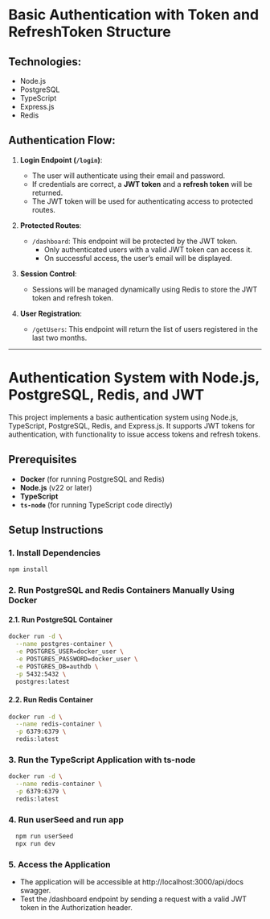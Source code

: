 # Basic Authentication with Token and RefreshToken Structure

## Technologies:
- Node.js
- PostgreSQL
- TypeScript
- Express.js
- Redis

## Authentication Flow:
1. **Login Endpoint (`/login`)**:
    - The user will authenticate using their email and password.
    - If credentials are correct, a **JWT token** and a **refresh token** will be returned.
    - The JWT token will be used for authenticating access to protected routes.

2. **Protected Routes**:
    - `/dashboard`: This endpoint will be protected by the JWT token.
        - Only authenticated users with a valid JWT token can access it.
        - On successful access, the user’s email will be displayed.

3. **Session Control**:
    - Sessions will be managed dynamically using Redis to store the JWT token and refresh token.

4. **User Registration**:
    - `/getUsers`: This endpoint will return the list of users registered in the last two months.

---


# Authentication System with Node.js, PostgreSQL, Redis, and JWT

This project implements a basic authentication system using Node.js, TypeScript, PostgreSQL, Redis, and Express.js. It supports JWT tokens for authentication, with functionality to issue access tokens and refresh tokens.

## Prerequisites

- **Docker** (for running PostgreSQL and Redis)
- **Node.js** (v22 or later)
- **TypeScript**
- **`ts-node`** (for running TypeScript code directly)

## Setup Instructions

### 1. Install Dependencies

```bash
npm install
```

### 2. Run PostgreSQL and Redis Containers Manually Using Docker
#### 2.1. Run PostgreSQL Container

```bash
docker run -d \
  --name postgres-container \
  -e POSTGRES_USER=docker_user \
  -e POSTGRES_PASSWORD=docker_user \
  -e POSTGRES_DB=authdb \
  -p 5432:5432 \
  postgres:latest
```

#### 2.2. Run Redis Container

```bash
docker run -d \
  --name redis-container \
  -p 6379:6379 \
  redis:latest
```

### 3. Run the TypeScript Application with ts-node

```bash
docker run -d \
  --name redis-container \
  -p 6379:6379 \
  redis:latest
```

### 4. Run userSeed and run app
```bash
  npm run userSeed
  npx run dev
```

### 5. Access the Application

- The application will be accessible at http://localhost:3000/api/docs swagger.
- Test the /dashboard endpoint by sending a request with a valid JWT token in the Authorization header.